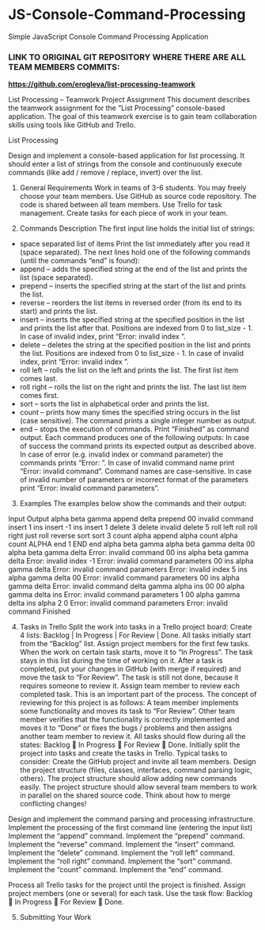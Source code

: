 # JS-Console-Command-Processing
Simple JavaScript Console Command Processing Application
</br><strong><h3>LINK TO ORIGINAL GIT REPOSITORY WHERE THERE ARE ALL TEAM MEMBERS COMMITS:</h3><a target="_blank" href="https://github.com/erogleva/list-processing-teamwork">https://github.com/erogleva/list-processing-teamwork</a></strong>

List Processing – Teamwork Project Assignment
This document describes the teamwork assignment for the “List Processing” console-based application. The goal of this teamwork exercise is to gain team collaboration skills using tools like GitHub and Trello.

List Processing

Design and implement a console-based application for list processing. It should enter a list of strings from the console and continuously execute commands (like add / remove / replace, invert) over the list.

1. General Requirements
Work in teams of 3-6 students. You may freely choose your team members.
Use GitHub as source code repository. The code is shared between all team members.
Use Trello for task management. Create tasks for each piece of work in your team.

2. Commands Description
The first input line holds the initial list of strings:
  - space separated list of items
Print the list immediately after you read it (space separated).
The next lines hold one of the following commands (until the commands “end” is found):
 - append <string> – adds the specified string at the end of the list and prints the list (space separated).
 - prepend <string> – inserts the specified string at the start of the list and prints the list.
 - reverse – reorders the list items in reversed order (from its end to its start) and prints the list.
 - insert <index> <string> – inserts the specified string at the specified position in the list and prints the list after that.
Positions are indexed from 0 to list_size - 1.
In case of invalid index, print “Error: invalid index <index>”.
 - delete <index> – deletes the string at the specified position in the list and prints the list.
Positions are indexed from 0 to list_size - 1.
In case of invalid index, print “Error: invalid index <index>”.
 - roll left – rolls the list on the left and prints the list. The first list item comes last.
 - roll right – rolls the list on the right and prints the list. The last list item comes first.
 - sort – sorts the list in alphabetical order and prints the list.
 - count <string> – prints how many times the specified string occurs in the list (case sensitive). The command prints a single integer number as output.
 - end – stops the execution of commands. Print “Finished” as command output.
Each command produces one of the following outputs:
In case of success the command prints its expected output as described above.
In case of error (e.g. invalid index or command parameter) the commands prints “Error: <error message>”.
In case of invalid command name print “Error: invalid command”. Command names are case-sensitive.
In case of invalid number of parameters or incorrect format of the parameters print “Error: invalid command parameters”.

3. Examples
The examples below show the commands and their output:

Input
Output
alpha beta gamma
append delta
prepend 00
invalid command
insert 1 ins
insert -1 ins
insert 1
delete 3
delete invalid
delete 5
roll left
roll
roll right
just roll
reverse
sort
sort 3
count alpha
append alpha
count alpha
count ALPHA
end 1
END
end
alpha beta gamma
alpha beta gamma delta
00 alpha beta gamma delta
Error: invalid command
00 ins alpha beta gamma delta
Error: invalid index -1
Error: invalid command parameters
00 ins alpha gamma delta
Error: invalid command parameters
Error: invalid index 5
ins alpha gamma delta 00
Error: invalid command parameters
00 ins alpha gamma delta
Error: invalid command
delta gamma alpha ins 00
00 alpha gamma delta ins
Error: invalid command parameters
1
00 alpha gamma delta ins alpha
2
0
Error: invalid command parameters
Error: invalid command
Finished

4. Tasks in Trello
Split the work into tasks in a Trello project board:
Create 4 lists: Backlog | In Progress | For Review | Done.
All tasks initially start from the “Backlog” list. Assign project members for the first few tasks.
When the work on certain task starts, move it to “In Progress”. The task stays in this list during the time of working on it.
After a task is completed, put your changes in GitHub (with merge if required) and move the task to “For Review”. The task is still not done, because it requires someone to review it.
Assign team member to review each completed task. This is an important part of the process. The concept of reviewing for this project is as follows:
A team member implements some functionality and moves its task to “For Review”.
Other team member verifies that the functionality is correctly implemented and moves it to “Done” or fixes the bugs / problems and then assigns another team member to review it.
All tasks should flow during all the states: Backlog  In Progress  For Review  Done.
Initially split the project into tasks and create the tasks in Trello. Typical tasks to consider:
Create the GitHub project and invite all team members.
Design the project structure (files, classes, interfaces, command parsing logic, others).
The project structure should allow adding new commands easily.
The project structure should allow several team members to work in parallel on the shared source code. Think about how to merge conflicting changes!

Design and implement the command parsing and processing infrastructure.
Implement the processing of the first command line (entering the input list)
Implement the “append” command.
Implement the “prepend” command.
Implement the “reverse” command.
Implement the “insert” command.
Implement the “delete” command.
Implement the “roll left” command.
Implement the “roll right” command.
Implement the “sort” command.
Implement the “count” command.
Implement the “end” command.

Process all Trello tasks for the project until the project is finished.
Assign project members (one or several) for each task.
Use the task flow: Backlog  In Progress  For Review  Done.

5. Submitting Your Work
